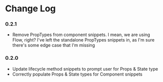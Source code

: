 # Change Log

### 0.2.1 
- Remove PropTypes from component snippets.  I mean, we are using Flow, right?  I've left the standalone PropTypes snippets in, as I'm sure there's some edge case that I'm missing

### 0.2.0 

- Update lifecycle method snippets to prompt user for Props & State type
- Correctly populate Props & State types for Component snippets